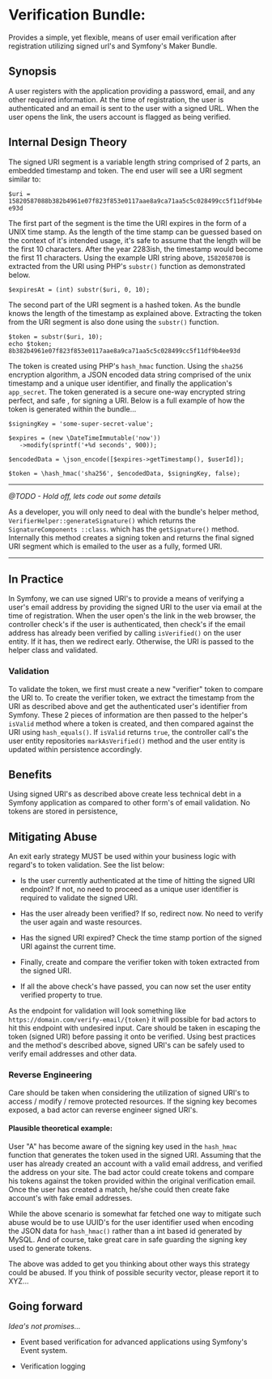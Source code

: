 # Verification Bundle:
Provides a simple, yet flexible, means of user email verification after
 registration utilizing signed url's and Symfony's Maker Bundle.

## Synopsis

A user registers with the application providing a password, email, and any
 other required information. At the time of registration, the user is
 authenticated and an email is sent to the user with a signed URL. When the
 user opens the link, the users account is flagged as being verified.
   
## Internal Design Theory

The signed URI segment is a variable length string comprised of 2 parts, an
 embedded timestamp and token. The end user will see a URI segment similar to:

`$uri = 15820587088b382b4961e07f823f853e0117aae8a9ca71aa5c5c028499cc5f11df9b4ee93d`

The first part of the segment is the time the URI expires in the form of
 a UNIX time stamp. As the length of the time stamp can be guessed based on
 the context of it's intended usage, it's safe to assume that the length will
 be the first 10 characters. After the year 2283ish, the timestamp would become
 the first 11 characters. Using the example URI string above, `1582058708` is
  extracted from the URI using PHP's `substr()` function as demonstrated below.
   
```
$expiresAt = (int) substr($uri, 0, 10);
```

The second part of the URI segment is a hashed token. As the bundle knows the
 length of the timestamp as explained above. Extracting the token from the
  URI segment is also done using the `substr()` function. 
  
```
$token = substr($uri, 10);
echo $token;
8b382b4961e07f823f853e0117aae8a9ca71aa5c5c028499cc5f11df9b4ee93d
```
  
The token is created using PHP's `hash_hmac` function. Using the `sha256` encryption
algorithm, a JSON encoded data string comprised of the unix timestamp
and a unique user identifier, and finally the application's `app_secret`. The
token generated is a secure one-way encrypted string perfect, and safe
, for signing a URI. Below is a full example of how the token is generated
within the bundle...
  
```
$signingKey = 'some-super-secret-value';

$expires = (new \DateTimeImmutable('now'))
   ->modify(sprintf('+%d seconds', 900));

$encodedData = \json_encode([$expires->getTimestamp(), $userId]);

$token = \hash_hmac('sha256', $encodedData, $signingKey, false);
```

---
_@TODO - Hold off, lets code out some details_
 
As a developer, you will only need to deal with the bundle's helper method,
 `VerifierHelper::generateSignature()` which returns the `SignatureComponents
 ::class`. which has the `getSignature()` method. Internally this method
  creates a
  signing token and returns the final signed URI segment which is emailed to the
  user as a fully, formed URI.
 
 ---

## In Practice

In Symfony, we can use signed URI's to provide a means of verifying a user's
email address by providing the signed URI to the user via email at the time
of registration. When the user open's the link in the web browser, the
controller check's if the user is authenticated, then check's if
the email address has already been verified by calling `isVerified()` on
the user entity. If it has, then we redirect early. Otherwise, the URI is
passed to the helper class and validated.

### Validation

To validate the token, we first must create a new "verifier" token to compare
 the URI to. To create the verifier token, we extract the timestamp from the
  URI as described  above and get the authenticated user's identifier from
  Symfony. These 2 pieces of information are then passed to the 
  helper's `isValid` method where a token is created, and then compared
   against the URI using `hash_equals()`. If `isValid` returns `true`, the 
controller call's the user entity repositories `markAsVerified()` method and 
the user entity is updated within persistence accordingly.

## Benefits

Using signed URI's as described above create less technical debt in a Symfony
 application as compared to other form's of email validation. No tokens are 
 stored in persistence, 

## Mitigating Abuse
An exit early strategy MUST be used within your business logic with regard's to
token validation. See the list below:

- Is the user currently authenticated at the time of hitting the signed URI
 endpoint? If not, no need to proceed as a unique user identifier is required to validate the signed URI.

- Has the user already been verified? If so, redirect now. No need to verify
 the user again and waste resources.

- Has the signed URI expired? Check the time stamp portion of the signed
 URI against the current time.

- Finally, create and compare the verifier token with token extracted
 from the signed URI.

- If all the above check's have passed, you can now set the user entity
 verified property to true.

As the endpoint for validation will look something like 
`https://domain.com/verify-email/{token}` it will possible for bad actors to
 hit this endpoint with undesired input. Care should be taken in escaping the
 token (signed URI) before passing it onto be verified. Using best practices
 and the method's described above, signed URI's can be safely used to verify
 email addresses and other data.

### Reverse Engineering

Care should be taken when considering the utilization of signed URI's to 
access / modify / remove protected resources. If the signing key becomes
 exposed, a bad actor can reverse engineer signed URI's. 

#### Plausible theoretical example:
 User "A" has become aware of the signing key used in the `hash_hmac` function
 that generates the token used in the signed URI. Assuming that the user has
 already created an account with a valid email address, and verified the
 address on your site. The bad actor could create tokens and compare his tokens
 against the token provided within the original verification email. Once the
  user has created a match, he/she could then create fake account's with fake
  email addresses. 

While the above scenario is somewhat far fetched one way to mitigate such
 abuse would be to use UUID's for the user identifier used when encoding the
 JSON data for `hash_hmac()` rather than a int based id generated by MySQL.
 And of course, take great care in safe guarding the signing key used to
 generate tokens.

The above was added to get you thinking about other ways this strategy could be
abused. If you think of possible security vector, please report it to XYZ...

## Going forward
_Idea's not promises..._

- Event based verification for advanced applications using Symfony's Event
 system.

- Verification logging